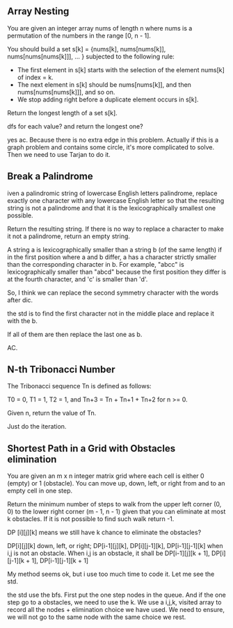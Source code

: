 ## Array Nesting

You are given an integer array nums of length n where nums is a permutation of the numbers in the range [0, n - 1].

You should build a set s[k] = {nums[k], nums[nums[k]], nums[nums[nums[k]]], ... } subjected to the following rule:

* The first element in s[k] starts with the selection of the element nums[k] of index = k.
* The next element in s[k] should be nums[nums[k]], and then nums[nums[nums[k]]], and so on.
* We stop adding right before a duplicate element occurs in s[k].

Return the longest length of a set s[k].

dfs for each value? and return the longest one?

yes ac. Because there is no extra edge in this problem. Actually if this is a graph problem and contains some circle, it's more complicated to solve. Then we need to use Tarjan to do it.

## Break a Palindrome

iven a palindromic string of lowercase English letters palindrome, replace exactly one character with any lowercase English letter so that the resulting string is not a palindrome and that it is the lexicographically smallest one possible.

Return the resulting string. If there is no way to replace a character to make it not a palindrome, return an empty string.

A string a is lexicographically smaller than a string b (of the same length) if in the first position where a and b differ, a has a character strictly smaller than the corresponding character in b. For example, "abcc" is lexicographically smaller than "abcd" because the first position they differ is at the fourth character, and 'c' is smaller than 'd'.

So, I think we can replace the second symmetry character with the words after dic.

the std is to find the first character not in the middle place and replace it with the b.

If all of them are then replace the last one as b.

AC.

## N-th Tribonacci Number

The Tribonacci sequence Tn is defined as follows: 

T0 = 0, T1 = 1, T2 = 1, and Tn+3 = Tn + Tn+1 + Tn+2 for n >= 0.

Given n, return the value of Tn.

Just do the iteration.

## Shortest Path in a Grid with Obstacles elimination

You are given an m x n integer matrix grid where each cell is either 0 (empty) or 1 (obstacle). You can move up, down, left, or right from and to an empty cell in one step.

Return the minimum number of steps to walk from the upper left corner (0, 0) to the lower right corner (m - 1, n - 1) given that you can eliminate at most k obstacles. If it is not possible to find such walk return -1.

DP [i][j][k] means we still have k chance to eliminate the obstacles?

DP[i][j][k] down, left, or right; DP[i-1][j][k], DP[i][j-1][k], DP[i-1][j-1][k] when i,j is not an obstacle. When i,j is an obstacle, it shall be DP[i-1][j][k + 1], DP[i][j-1][k + 1], DP[i-1][j-1][k + 1]

My method seems ok, but i use too much time to code it. Let me see the std.

the std use the bfs. First put the one step nodes in the queue. And if the one step go to a obstacles, we need to use the k. We use a i,j,k, visited array to record all the nodes + elimination choice we have used. We need to ensure, we will not go to the same node with the same choice we rest.

## 